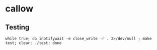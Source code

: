 # callow

## Testing

`while true; do inotifywait -e close_write -r . 2>/dev/null ; make test; clear; ./test; done`
